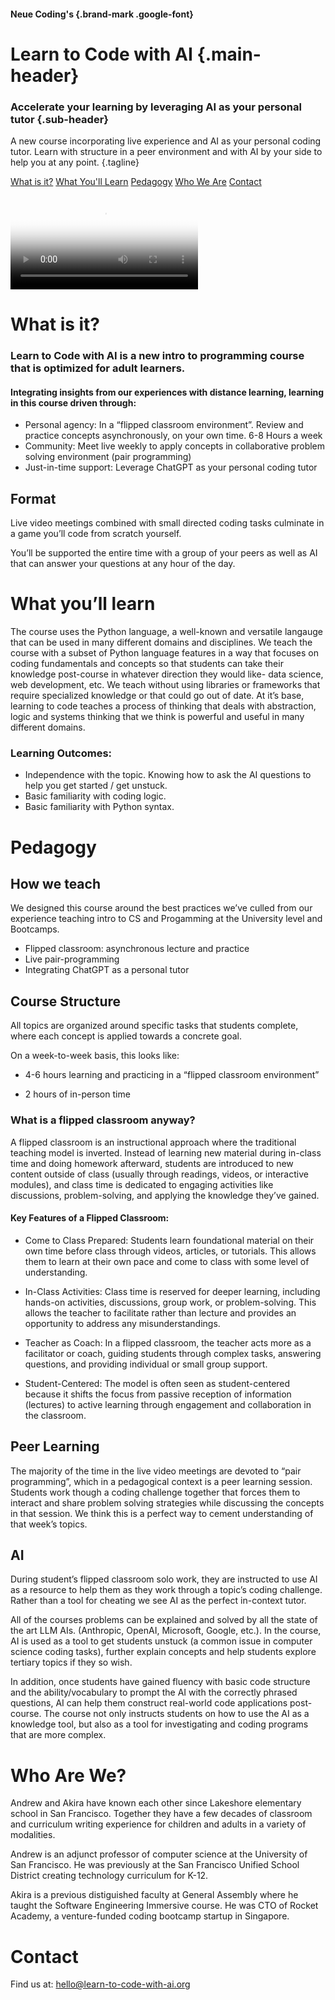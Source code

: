 <div class="header-section">


#### Neue Coding's {.brand-mark .google-font}

# Learn to Code with AI {.main-header}

### Accelerate your learning by leveraging AI as your personal tutor {.sub-header}

A new course incorporating live experience and AI as your personal coding tutor. Learn with structure in a peer environment and with AI by your side to help you at any point. {.tagline}

<div class="header-links" id="header-link-cont">

[What is it?](#what-is-it%3F)
[What You'll Learn](#what-you%E2%80%99ll-learn)
[Pedagogy](#pedagogy)
[Who We Are](#who-are-we%3F)
[Contact](#contact)

</div>


</div>

<div class="pt-4 pb-10 px-6">
<div class="max-w-xl mx-auto aspect-[16/9]">

<video id="my-video" class="video-js  w-full h-full" controls preload="auto"  poster="https://placehold.co/1920x1080" data-setup="{aspectRatio: '16:9',  fluid: true }">
<source src="https://learn-to-code-with-ai.s3.us-east-1.amazonaws.com/L2C_Testimonial_cut.mp4" type="video/mp4" />
<p class="vjs-no-js">
To view this video please enable JavaScript, and consider upgrading to a
web browser that
<a href="https://videojs.com/html5-video-support/" target="_blank"
>supports HTML5 video</a
>
</p>
</video>



</div>
</div>


<div class="section-a">

# What is it?

### Learn to Code with AI is a new intro to programming course that is optimized for adult learners.


#### Integrating insights from our experiences with distance learning, learning in this course driven through:

- Personal agency: In a “flipped classroom environment”. Review and practice concepts asynchronously, on your own time. 6-8 Hours a week
- Community:  Meet live weekly to apply concepts in collaborative problem solving environment (pair programming)
- Just-in-time support: Leverage ChatGPT as your personal coding tutor

## Format

Live video meetings combined with small directed coding tasks culminate in a game you’ll code from scratch yourself.

You’ll be supported the entire time with a group of your peers as well as AI that can answer your questions at any hour of the day.

</div>
<div class="section-b">

# What you’ll learn

The course uses the Python language, a well-known and versatile langauge that can be used in many different domains and disciplines. We teach the course with a subset of Python language features in a way that focuses on coding fundamentals and concepts so that students can take their knowledge post-course in whatever direction they would like- data science, web development, etc. We teach without using libraries or frameworks that require specialized knowledge or that could go out of date. At it’s base, learning to code teaches a process of thinking that deals with abstraction, logic and systems thinking that we think is powerful and useful in many different domains.

### Learning Outcomes:

- Independence with the topic. Knowing how to ask the AI questions to help you get started / get unstuck.
- Basic familiarity with coding logic.
- Basic familiarity with Python syntax.

</div>
<div class="section-a">


# Pedagogy

## How we teach

We designed this course around the best practices we’ve culled from our experience teaching intro to CS and Progamming at the University level and Bootcamps.

- Flipped classroom: asynchronous lecture and practice
- Live pair-programming
- Integrating ChatGPT as a personal tutor

## Course Structure

All topics are organized around specific tasks that students complete, where each concept is applied towards a concrete goal.

On a week-to-week basis, this looks like:

- 4-6 hours learning and practicing in a “flipped classroom environment”

- 2 hours of in-person time

<div class="callout">

### What is a flipped classroom anyway?


A flipped classroom is an instructional approach where the traditional teaching model is inverted. Instead of learning new material during in-class time and doing homework afterward, students are introduced to new content outside of class (usually through readings, videos, or interactive modules), and class time is dedicated to engaging activities like discussions, problem-solving, and applying the knowledge they’ve gained.

#### Key Features of a Flipped Classroom:

- Come to Class Prepared: Students learn foundational material on their own time before class through videos, articles, or tutorials. This allows them to learn at their own pace and come to class with some level of understanding.

- In-Class Activities: Class time is reserved for deeper learning, including hands-on activities, discussions, group work, or problem-solving. This allows the teacher to facilitate rather than lecture and provides an opportunity to address any misunderstandings.

- Teacher as Coach: In a flipped classroom, the teacher acts more as a facilitator or coach, guiding students through complex tasks, answering questions, and providing individual or small group support.

- Student-Centered: The model is often seen as student-centered because it shifts the focus from passive reception of information (lectures) to active learning through engagement and collaboration in the classroom.

</div>

## Peer Learning

The majority of the time in the live video meetings are devoted to “pair programming”, which in a pedagogical context is a peer learning session. Students work though a coding challenge together that forces them to interact and share problem solving strategies while discussing the concepts in that session. We think this is a perfect way to cement understanding of that week’s topics.

## AI

During student’s flipped classroom solo work, they are instructed to use AI as a resource to help them as they work through a topic’s coding challenge. Rather than a tool for cheating we see AI as the perfect in-context tutor.

All of the courses problems can be explained and solved by all the state of the art LLM AIs. (Anthropic, OpenAI, Microsoft, Google, etc.). In the course, AI is used as a tool to get students unstuck (a common issue in computer science coding tasks), further explain concepts and help students explore tertiary topics if they so wish.

In addition, once students have gained fluency with basic code structure and the ability/vocabulary to prompt the AI with the correctly phrased questions, AI can help them construct real-world code applications post-course. The course not only instructs students on how to use the AI as a knowledge tool, but also as a tool for investigating and coding programs that are more complex.

</div>

<div class="section-b">

# Who Are We?

Andrew and Akira have known each other since Lakeshore elementary school in San Francisco. Together they have a few decades of classroom and curriculum writing experience for children and adults in a variety of modalities.

Andrew is an adjunct professor of computer science at the University of San Francisco. He was previously at the San Francisco Unified School District creating technology curriculum for K-12.

Akira is a previous distiguished faculty at General Assembly where he taught the Software Engineering Immersive course. He was CTO of Rocket Academy, a venture-funded coding bootcamp startup in Singapore.

</div>

<div class="section-a">

# Contact

Find us at: <a href="mailto:hello@learn-to-code-with-ai.org">hello@learn-to-code-with-ai.org</a>

</div>
